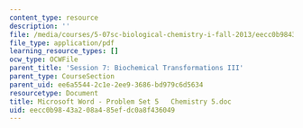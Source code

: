 ```yaml
---
content_type: resource
description: ''
file: /media/courses/5-07sc-biological-chemistry-i-fall-2013/eecc0b9843a208a485efdc0a8f436049_MIT5_07SCF13_Pset5.pdf
file_type: application/pdf
learning_resource_types: []
ocw_type: OCWFile
parent_title: 'Session 7: Biochemical Transformations III'
parent_type: CourseSection
parent_uid: ee6a5544-2c1e-2ee9-3686-bd979c6d5634
resourcetype: Document
title: Microsoft Word - Problem Set 5   Chemistry 5.doc
uid: eecc0b98-43a2-08a4-85ef-dc0a8f436049
---
```

